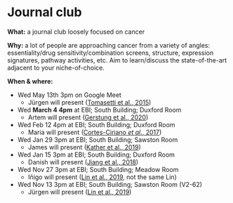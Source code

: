 # Journal club

**What:** a journal club loosely focused on cancer

**Why:** a lot of people are approaching cancer from a variety of angles: essentiality/drug sensitivity/combination screens, structure, expression signatures, pathway activities, etc. Aim to learn/discuss the state-of-the-art adjacent to your niche-of-choice.

**When & where:**

- Wed May 13th 3pm on Google Meet
  - Jürgen will present ([Tomasetti et al., 2015](https://doi.org/10.1126/science.1260825))
- Wed **March 4 4pm** at EBI; South Building; Duxford Room
  - Artem will present ([Gerstung et al., 2020](https://doi.org/10.1038/s41586-019-1907-7))
- Wed Feb 12 4pm at EBI; South Building; Duxford Room
  - Maria will present ([Cortes-Ciriano _et al._, 2017](https://doi.org/10.1038/ncomms15180))
- Wed Jan 29 3pm at EBI; South Building; Sawston Room
  - James will present ([Kather et al., 2019](https://doi.org/10.1038/s41591-019-0462-y))
- Wed Jan 15 3pm at EBI; South Building; Duxford Room
  - Danish will present ([Jiang et al., 2018](https://doi.org/10.1038/s41591-018-0136-1))
- Wed Nov 27 3pm at EBI; South Building; Meadow Room
  - Iñigo will present ([Lin et al., 2019](https://www.ncbi.nlm.nih.gov/pmc/articles/PMC6629722), not the same Lin)
- Wed Nov 13 3pm at EBI; South Building; Sawston Room (V2-62)
  - Jürgen will present ([Lin et al., 2019](http://doi.org/10.1126/scitranslmed.aaw8412))
